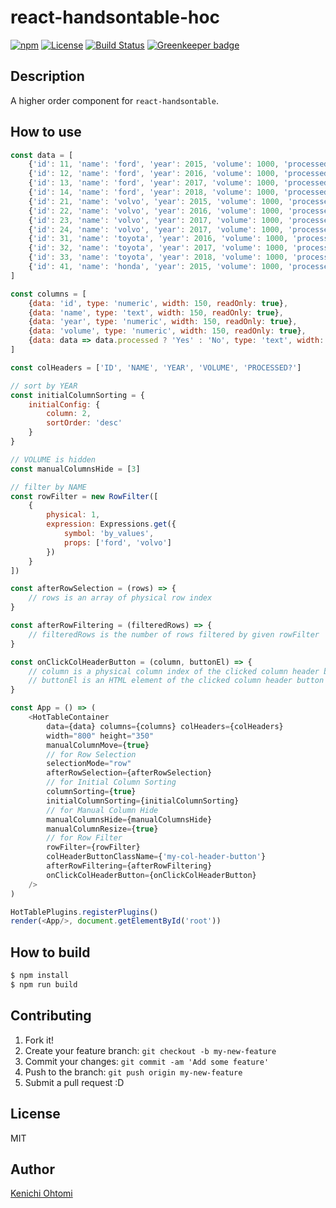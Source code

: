 # react-handsontable-hoc

[![npm](https://img.shields.io/npm/v/@ohtomi/react-handsontable-hoc.svg)](https://www.npmjs.com/package/@ohtomi/react-handsontable-hoc)
[![License](https://img.shields.io/npm/l/@ohtomi/react-handsontable-hoc.svg)](LICENSE)
[![Build Status](https://travis-ci.org/ohtomi/react-handsontable-hoc.svg?branch=master)](https://travis-ci.org/ohtomi/react-handsontable-hoc)
[![Greenkeeper badge](https://badges.greenkeeper.io/ohtomi/react-handsontable-hoc.svg)](https://greenkeeper.io/)

## Description

A higher order component for `react-handsontable`.

## How to use

```javascript
const data = [
    {'id': 11, 'name': 'ford', 'year': 2015, 'volume': 1000, 'processed': true},
    {'id': 12, 'name': 'ford', 'year': 2016, 'volume': 1000, 'processed': true},
    {'id': 13, 'name': 'ford', 'year': 2017, 'volume': 1000, 'processed': true},
    {'id': 14, 'name': 'ford', 'year': 2018, 'volume': 1000, 'processed': false},
    {'id': 21, 'name': 'volvo', 'year': 2015, 'volume': 1000, 'processed': true},
    {'id': 22, 'name': 'volvo', 'year': 2016, 'volume': 1000, 'processed': true},
    {'id': 23, 'name': 'volvo', 'year': 2017, 'volume': 1000, 'processed': true},
    {'id': 24, 'name': 'volvo', 'year': 2017, 'volume': 1000, 'processed': false},
    {'id': 31, 'name': 'toyota', 'year': 2016, 'volume': 1000, 'processed': true},
    {'id': 32, 'name': 'toyota', 'year': 2017, 'volume': 1000, 'processed': true},
    {'id': 33, 'name': 'toyota', 'year': 2018, 'volume': 1000, 'processed': true},
    {'id': 41, 'name': 'honda', 'year': 2015, 'volume': 1000, 'processed': true}
]

const columns = [
    {data: 'id', type: 'numeric', width: 150, readOnly: true},
    {data: 'name', type: 'text', width: 150, readOnly: true},
    {data: 'year', type: 'numeric', width: 150, readOnly: true},
    {data: 'volume', type: 'numeric', width: 150, readOnly: true},
    {data: data => data.processed ? 'Yes' : 'No', type: 'text', width: 150, readOnly: true}
]

const colHeaders = ['ID', 'NAME', 'YEAR', 'VOLUME', 'PROCESSED?']

// sort by YEAR
const initialColumnSorting = {
    initialConfig: {
        column: 2,
        sortOrder: 'desc'
    }
}

// VOLUME is hidden
const manualColumnsHide = [3]

// filter by NAME
const rowFilter = new RowFilter([
    {
        physical: 1,
        expression: Expressions.get({
            symbol: 'by_values',
            props: ['ford', 'volvo']
        })
    }
])

const afterRowSelection = (rows) => {
    // rows is an array of physical row index
}

const afterRowFiltering = (filteredRows) => {
    // filteredRows is the number of rows filtered by given rowFilter
}

const onClickColHeaderButton = (column, buttonEl) => {
    // column is a physical column index of the clicked column header button
    // buttonEl is an HTML element of the clicked column header button
}

const App = () => (
    <HotTableContainer
        data={data} columns={columns} colHeaders={colHeaders}
        width="800" height="350"
        manualColumnMove={true}
        // for Row Selection
        selectionMode="row"
        afterRowSelection={afterRowSelection}
        // for Initial Column Sorting
        columnSorting={true}
        initialColumnSorting={initialColumnSorting}
        // for Manual Column Hide
        manualColumnsHide={manualColumnsHide}
        manualColumnResize={true}
        // for Row Filter
        rowFilter={rowFilter}
        colHeaderButtonClassName={'my-col-header-button'}
        afterRowFiltering={afterRowFiltering}
        onClickColHeaderButton={onClickColHeaderButton}
    />
)

HotTablePlugins.registerPlugins()
render(<App/>, document.getElementById('root'))
```

## How to build

```bash
$ npm install
$ npm run build
```

## Contributing

1. Fork it!
1. Create your feature branch: `git checkout -b my-new-feature`
1. Commit your changes: `git commit -am 'Add some feature'`
1. Push to the branch: `git push origin my-new-feature`
1. Submit a pull request :D

## License

MIT

## Author

[Kenichi Ohtomi](https://github.com/ohtomi)
